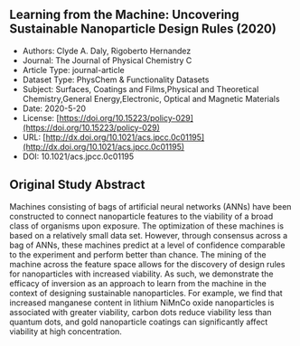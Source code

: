 <script type='text/javascript' src='https://d1bxh8uas1mnw7.cloudfront.net/assets/embed.js'></script>

<div style="float: right; width: 200px" class='altmetric-embed' data-badge-type='donut' data-condensed='true' data-badge-details='right' data-doi="10.1021/acs.jpcc.0c01195"></div>

## Learning from the Machine: Uncovering Sustainable Nanoparticle Design Rules (2020)
<script type="application/ld+json">
	{	
		"@context": {
			"bs": "https://bioschemas.org/",
			"schema": "https://schema.org/",
			"citation": "schema:citation",
			"name": "schema:name",
			"url": "schema:url",
			"variableMeasured": "schema:variableMeasured"
		},
		"variableMeasured": [
			{
				"@type": "schema:PropertyValue",
				"name": "MI-R1.3-ABSTRACT-BASIC-CHEMICAL_COMPOSITION"
			},
			{
				"@type": "schema:PropertyValue",
				"name": "MI-R1.3-ABSTRACT-PHYSCHEM-SIZE"
			},
			{
				"@type": "schema:PropertyValue",
				"name": "MI-R1.3-ABSTRACT-PHYSCHEM-SHAPE"
			},
			{
				"@type": "schema:PropertyValue",
				"name": "MI-R1.3-ABSTRACT-TOX-CONCENTRATION"
			},
			{
				"@type": "schema:PropertyValue",
				"name": "MI-R1.3-ABSTRACT-TOX-EXPOSURE_TIME"
			},
			{
				"@type": "schema:PropertyValue",
				"name": "MI-R1.3-ABSTRACT-TOX-SUBJECT_STRAIN"
			}
		],
		"@type": "schema:Dataset",
		"name": "Learning from the Machine: Uncovering Sustainable Nanoparticle Design Rules",
		"url": "http://dx.doi.org/10.1021/acs.jpcc.0c01195",
		"citation": "https://doi.org/10.1021/acs.jpcc.0c01195",
		"@id": "10.1021/acs.jpcc.0c01195",
		"http://purl.org/dc/terms/conformsTo": { "@type": "schema:CreativeWork", "@id": "https://bioschemas.org/profiles/Dataset/1.0-RELEASE" },
		"schema:license": "https://doi.org/10.15223/policy-029",
		"schema:creator": [
		  {
			"@type": "schema:Organization",
			"name": "RiskGONE"
		  }
		],
		"schema:datePublished": "2020-5-20"
	}
</script>

* Authors: Clyde A. Daly, Rigoberto Hernandez
* Journal: The Journal of Physical Chemistry C
* Article Type: journal-article
* Dataset Type: PhysChem & Functionality Datasets
* Subject: Surfaces, Coatings and Films,Physical and Theoretical Chemistry,General Energy,Electronic, Optical and Magnetic Materials
* Date: 2020-5-20
* License: [https://doi.org/10.15223/policy-029](https://doi.org/10.15223/policy-029)
* URL: [http://dx.doi.org/10.1021/acs.jpcc.0c01195](http://dx.doi.org/10.1021/acs.jpcc.0c01195)
* DOI: 10.1021/acs.jpcc.0c01195


## Original Study Abstract

Machines consisting of bags of artificial neural networks (ANNs) have been constructed to connect nanoparticle features to the viability of a broad class of organisms upon exposure. The optimization of these machines is based on a relatively small data set. However, through consensus across a bag of ANNs, these machines predict at a level of confidence comparable to the experiment and perform better than chance. The mining of the machine across the feature space allows for the discovery of design rules for nanoparticles with increased viability. As such, we demonstrate the efficacy of inversion as an approach to learn from the machine in the context of designing sustainable nanoparticles. For example, we find that increased manganese content in lithium NiMnCo oxide nanoparticles is associated with greater viability, carbon dots reduce viability less than quantum dots, and gold nanoparticle coatings can significantly affect viability at high concentration.

